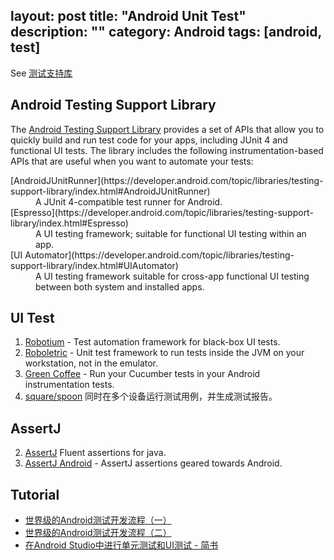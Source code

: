 layout: post
title: "Android Unit Test"
description: ""
category: Android
tags: [android, test]
---

See [测试支持库](https://developer.android.com/topic/libraries/testing-support-library/index.html)

## Android Testing Support Library

The [Android
Testing Support Library](https://developer.android.com/topic/libraries/testing-support-library/index.html) provides a set of APIs that allow you
to quickly build and run test code for your apps, including JUnit 4 and
functional UI tests. The library includes the following instrumentation-based
APIs that are useful when you want to automate your tests:
<dt>[AndroidJUnitRunner](https://developer.android.com/topic/libraries/testing-support-library/index.html#AndroidJUnitRunner)</dt>
<dd>A JUnit 4-compatible test runner for Android.</dd>
<dt>[Espresso](https://developer.android.com/topic/libraries/testing-support-library/index.html#Espresso)</dt>
<dd>A UI testing framework; suitable for functional UI testing within an
app.</dd>
<dt>[UI Automator](https://developer.android.com/topic/libraries/testing-support-library/index.html#UIAutomator)</dt>
<dd>A UI testing framework suitable for cross-app functional UI testing between
both system and installed apps.</dd>

## UI Test

1.  [Robotium](https://github.com/robotiumtech/robotium) - Test automation framework for black-box UI tests.
2.  [Roboletric](http://robolectric.org/) - Unit test framework to run tests inside the JVM on your workstation, not in the emulator.
4.  [Green Coffee](https://github.com/mauriciotogneri/green-coffee) - Run your Cucumber tests in your Android instrumentation tests.
5. [square/spoon](https://github.com/square/spoon) 同时在多个设备运行测试用例，并生成测试报告。

## AssertJ

2. [AssertJ](http://joel-costigliola.github.io/assertj/index.html) Fluent assertions for java.
1. [AssertJ Android](https://github.com/square/assertj-android) - AssertJ assertions geared towards Android.

## Tutorial

- [世界级的Android测试开发流程（一）](http://blog.zhaiyifan.cn/2016/02/23/world-class-testing-development-pipeline-for-android-part-1/)
- [世界级的Android测试开发流程（二）](http://blog.zhaiyifan.cn/2016/02/23/world-class-testing-development-pipeline-for-android-part-2/)
- [在Android Studio中进行单元测试和UI测试 - 简书](http://www.jianshu.com/p/03118c11c199)
